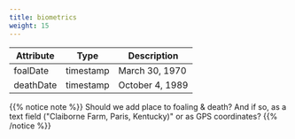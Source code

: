 ```yaml
---
title: biometrics
weight: 15
---
```


Attribute       | Type      | Description
---------       | -------   | -----------
foalDate        | timestamp | March 30, 1970
deathDate       | timestamp | October 4, 1989

{{% notice note %}}
Should we add place to foaling & death? And if so, as a text field ("Claiborne Farm, Paris, Kentucky)" or as GPS coordinates?
{{% /notice %}}
